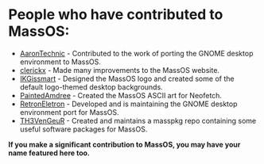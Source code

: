 # People who have contributed to MassOS:

- [AaronTechnic](https://github.com/AaronTechnic) - Contributed to the work of porting the GNOME desktop environment to MassOS.
- [clerickx](https://github.com/clerickx) - Made many improvements to the MassOS website.
- [IKGissmart](https://github.com/IKGissmart) - Designed the MassOS logo and created some of the default logo-themed desktop backgrounds.
- [PaintedAmdree](https://github.com/PaintedAmdree) - Created the MassOS ASCII art for Neofetch.
- [RetronEletron](https://github.com/RetronEletron) - Developed and is maintaining the GNOME desktop environment port for MassOS.
- [TH3VenGeuR](https://github.com/TH3VenGeuR) - Created and maintains a masspkg repo containing some useful software packages for MassOS.

**If you make a significant contribution to MassOS, you may have your name featured here too.**
